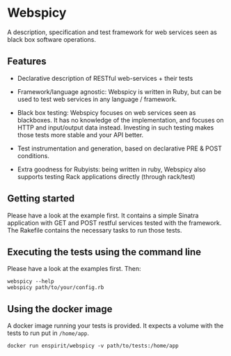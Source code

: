 # Webspicy

A description, specification and test framework for web services seen as black
box software operations.

## Features

* Declarative description of RESTful web-services + their tests

* Framework/language agnostic: Webspicy is written in Ruby, but can be used to
  test web services in any language / framework.

* Black box testing: Webspicy focuses on web services seen as blackboxes. It has
  no knowledge of the implementation, and focuses on HTTP and input/output data
  instead. Investing in such testing makes those tests more stable and your API
  better.

* Test instrumentation and generation, based on declarative PRE & POST
  conditions.

* Extra goodness for Rubyists: being written in ruby, Webspicy also supports
  testing Rack applications directly (through rack/test)

## Getting started

Please have a look at the example first. It contains a simple Sinatra application
with GET and POST restful services tested with the framework. The Rakefile contains
the necessary tasks to run those tests.

## Executing the tests using the command line

Please have a look at the examples first. Then:

```
webspicy --help
webspicy path/to/your/config.rb
```

## Using the docker image

A docker image running your tests is provided. It expects a volume with the
tests to run put in `/home/app`.

```
docker run enspirit/webspicy -v path/to/tests:/home/app
```

